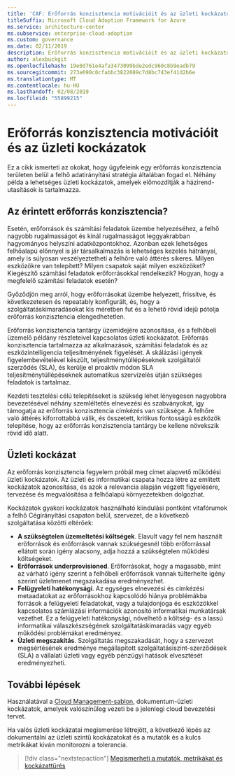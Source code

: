 ```yaml
---
title: 'CAF: Erőforrás konzisztencia motivációit és az üzleti kockázatok'
titleSuffix: Microsoft Cloud Adoption Framework for Azure
ms.service: architecture-center
ms.subservice: enterprise-cloud-adoption
ms.custom: governance
ms.date: 02/11/2019
description: Erőforrás konzisztencia motivációit és az üzleti kockázatok
author: alexbuckgit
ms.openlocfilehash: 19e0d761e4afa3473099bde2edc960c8b9eadb79
ms.sourcegitcommit: 273e690c0cfabbc3822089c7d8bc743ef41d2b6e
ms.translationtype: MT
ms.contentlocale: hu-HU
ms.lasthandoff: 02/08/2019
ms.locfileid: "55899215"
---
```

# <a name="resource-consistency-motivations-and-business-risks"></a>Erőforrás konzisztencia motivációit és az üzleti kockázatok

Ez a cikk ismerteti az okokat, hogy ügyfeleink egy erőforrás konzisztencia területen belül a felhő adatirányítási stratégia általában fogad el. Néhány példa a lehetséges üzleti kockázatok, amelyek előmozdítják a házirend-utasítások is tartalmazza.

<!-- markdownlint-disable MD026 -->

## <a name="is-resource-consistency-relevant"></a>Az érintett erőforrás konzisztencia?

Esetén, erőforrások és számítási feladatok üzembe helyezéséhez, a felhő nagyobb rugalmasságot és kínál rugalmasságot leggyakrabban hagyományos helyszíni adatközpontokhoz. Azonban ezek lehetséges felhőalapú előnnyel is jár társalkalmazás is lehetséges kezelés hátrányai, amely is súlyosan veszélyeztetheti a felhőre való áttérés sikeres. Milyen eszközökre van telepített? Milyen csapatok saját milyen eszközöket? Kiegészítő számítási feladatok erőforrásokkal rendelkezik? Hogyan, hogy a megfelelő számítási feladatok esetén?

Győződjön meg arról, hogy erőforrásokat üzembe helyezett, frissítve, és következetesen és repeatably konfigurált, és, hogy a szolgáltatáskimaradásokat kis méretben fut és a lehető rövid idejű pótolja erőforrás konzisztencia elengedhetetlen.

Erőforrás konzisztencia tantárgy üzemidejére azonosítása, és a felhőbeli üzemelő példány részleteivel kapcsolatos üzleti kockázatot. Erőforrás konzisztencia tartalmazza az alkalmazások, számítási feladatok és az eszközintelligencia teljesítményének figyelését. A skálázási igények figyelembevételével készült, teljesítménytúllépéseknek szolgáltatói szerződés (SLA), és kerülje el proaktív módon SLA teljesítménytúllépéseknek automatikus szervizelés útján szükséges feladatok is tartalmaz.

Kezdeti tesztelési célú telepítéseket is szükség lehet lényegesen nagyobbra bevezetésével néhány szemléltetés elnevezési és szabványokat, így támogatja az erőforrás konzisztencia címkézés van szüksége. A felhőre való áttérés kiforrottabbá válik, és összetett, kritikus fontosságú eszközök telepítése, hogy az erőforrás konzisztencia tantárgy be kellene növekszik rövid idő alatt.

## <a name="business-risk"></a>Üzleti kockázat

Az erőforrás konzisztencia fegyelem próbál meg címet alapvető működési üzleti kockázatok. Az üzleti és informatikai csapata hozza létre az említett kockázatok azonosítása, és azok a relevancia alapján végzett figyelésére, tervezése és megvalósítása a felhőalapú környezetekben dolgozhat.

Kockázatok gyakori kockázatok használható kiindulási pontként vitafórumok a felhő Cégirányítási csapaton belül, szervezet, de a következő szolgáltatása közötti eltérőek:

- **A szükségtelen üzemeltetési költségek**. Elavult vagy fel nem használt erőforrások és erőforrások vannak szükségesnél több erőforrással ellátott során igény alacsony, adja hozzá a szükségtelen működési költségeket.
- **Erőforrások underprovisioned**. Erőforrásokat, hogy a magasabb, mint az várható igény szerint a felhőbeli erőforrások vannak túlterhelte igény szerint üzletmenet megszakadása eredményezhet.
- **Felügyeleti hatékonysági**. Az egységes elnevezési és címkézési metaadatokat az erőforrásokhoz kapcsolódó hiánya problémákba források a felügyeleti feladatokat, vagy a tulajdonjoga és eszközökkel kapcsolatos számlázási információk azonosító informatikai munkatársak vezethet. Ez a felügyeleti hatékonysági, növelhető a költség- és a lassú informatikai válaszkészségének szolgáltatáskimaradás vagy egyéb működési problémákat eredményez.
- **Üzleti megszakítás**. Szolgáltatás megszakadását, hogy a szervezet megsértésének eredménye megállapított szolgáltatásiszint-szerződések (SLA) a vállalati üzleti vagy egyéb pénzügyi hatások elvesztését eredményezheti.

## <a name="next-steps"></a>További lépések

Használatával a [Cloud Management-sablon](./template.md), dokumentum-üzleti kockázatok, amelyek valószínűleg vezeti be a jelenlegi cloud bevezetési tervet.

Ha valós üzleti kockázatai megismerése létrejött, a következő lépés az dokumentálni az üzleti szintű kockázatokat és a mutatók és a kulcs metrikákat kíván monitorozni a tolerancia.

> [!div class="nextstepaction"]
> [Megismerheti a mutatók, metrikákat és kockázattűrés](./metrics-tolerance.md)
